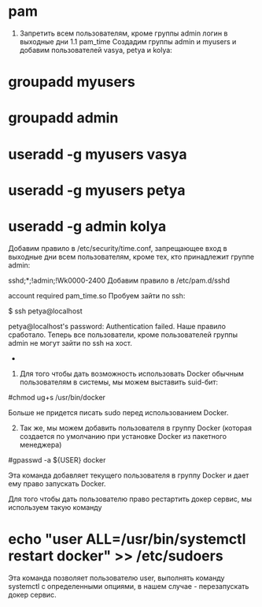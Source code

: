 # pam

1. Запретить всем пользователям, кроме группы admin логин в выходные дни
1.1 pam_time
Создадим группы admin и myusers и добавим пользователей vasya, petya и kolya:

# groupadd myusers
# groupadd admin
# useradd -g myusers vasya
# useradd -g myusers petya
# useradd -g admin kolya
Добавим правило в /etc/security/time.conf, запрещающее вход в выходные дни всем пользователям, кроме тех, кто принадлежит группе admin:

sshd;*;!admin;!Wk0000-2400
Добавим правило в /etc/pam.d/sshd

account required pam_time.so
Пробуем зайти по ssh:

$ ssh petya@localhost

petya@localhost's password:
Authentication failed.
Наше правило сработало. Теперь все пользователи, кроме пользователей группы admin не могут зайти по ssh на хост.

*
1) Для того чтобы дать возможность использовать Docker обычным пользователям в системы, мы можем выставить suid-бит:

#chmod ug+s /usr/bin/docker

Больше не придется писать sudo перед использованием Docker.

2) Так же, мы можем добавить пользователя в группу Docker (которая создается по умолчанию при установке Docker из пакетного менеджера)

#gpasswd -a ${USER} docker

Эта команда добавляет текущего пользователя в группу Docker и дает ему право запускать Docker.

Для того чтобы дать пользователю право рестартить докер сервис, мы используем такую команду

# echo "user ALL=/usr/bin/systemctl restart docker" >> /etc/sudoers

Эта команда позволяет пользователю user, выполнять команду systemctl с определенными опциями, в нашем случае - перезапускать докер сервис.
